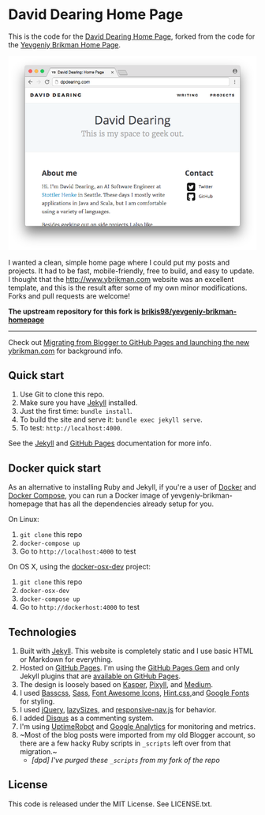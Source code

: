 # David Dearing Home Page

This is the code for the [David Dearing Home Page](http://dpdearing.com), forked from the code for the [Yevgeniy Brikman Home Page](http://www.ybrikman.com).

![David Dearing Home Page Screenshot](/assets/img/screenshots/dpdearing-homepage-screenshot.png)

I wanted a clean, simple home page where I could put my posts and projects.
It had to be fast, mobile-friendly, free to build, and easy to update. 
I thought that the http://www.ybrikman.com website was an excellent template, 
and this is the result after some of my own minor modifications. 
Forks and pull requests are welcome!

**The upstream repository for this fork is [brikis98/yevgeniy-brikman-homepage](/brikis98/yevgeniy-brikman-homepage)**


---

Check out [Migrating from Blogger to GitHub Pages and launching the new ybrikman.com](http://www.ybrikman.com/writing/2015/04/20/migrating-from-blogger-to-github-pages/)
for background info.




## Quick start

1. Use Git to clone this repo.
1. Make sure you have [Jekyll](http://jekyllrb.com/docs/installation/) installed.
1. Just the first time: `bundle install`.
1. To build the site and serve it: `bundle exec jekyll serve`.
1. To test: `http://localhost:4000`.

See the [Jekyll](http://jekyllrb.com/) and [GitHub Pages](https://pages.github.com/)
documentation for more info.




## Docker quick start

As an alternative to installing Ruby and Jekyll, if you're a user of
[Docker](https://www.docker.com/) and [Docker
Compose](https://docs.docker.com/compose/), you can run a Docker image of
yevgeniy-brikman-homepage that has all the dependencies already setup for you.

On Linux:

1. `git clone` this repo
2. `docker-compose up`
3. Go to `http://localhost:4000` to test

On OS X, using the [docker-osx-dev](https://github.com/brikis98/docker-osx-dev)
project:

1. `git clone` this repo
2. `docker-osx-dev`
3. `docker-compose up`
4. Go to `http://dockerhost:4000` to test




## Technologies

1. Built with [Jekyll](http://jekyllrb.com/). This website is completely static
   and I use basic HTML or Markdown for everything.
1. Hosted on [GitHub Pages](https://pages.github.com/). I'm using the
   [GitHub Pages Gem](https://help.github.com/articles/using-jekyll-with-pages/)
   and only Jekyll plugins that are
   [available on GitHub Pages](https://help.github.com/articles/repository-metadata-on-github-pages/).
1. The design is loosely based on [Kasper](https://github.com/rosario/kasper),
   [Pixyll](http://pixyll.com/), and [Medium](https://medium.com/).
1. I used [Basscss](http://www.basscss.com/), [Sass](http://sass-lang.com/),
   [Font Awesome Icons](http://fortawesome.github.io/Font-Awesome/icons/),
   [Hint.css](http://kushagragour.in/lab/hint/),and
   [Google Fonts](https://www.google.com/fonts) for styling.
1. I used [jQuery](https://jquery.com/), [lazySizes](http://afarkas.github.io/lazysizes/),
   and [responsive-nav.js](http://responsive-nav.com/) for behavior.
1. I added [Disqus](https://disqus.com/websites/) as a commenting system.
1. I'm using [UptimeRobot](http://uptimerobot.com/) and
   [Google Analytics](http://www.google.com/analytics/) for monitoring and
   metrics.
1. ~Most of the blog posts were imported from my old Blogger account, so there
   are a few hacky Ruby scripts in `_scripts` left over from that migration.~
   - _[dpd] I've purged these `_scripts` from my fork of the repo_




## License

This code is released under the MIT License. See LICENSE.txt.
